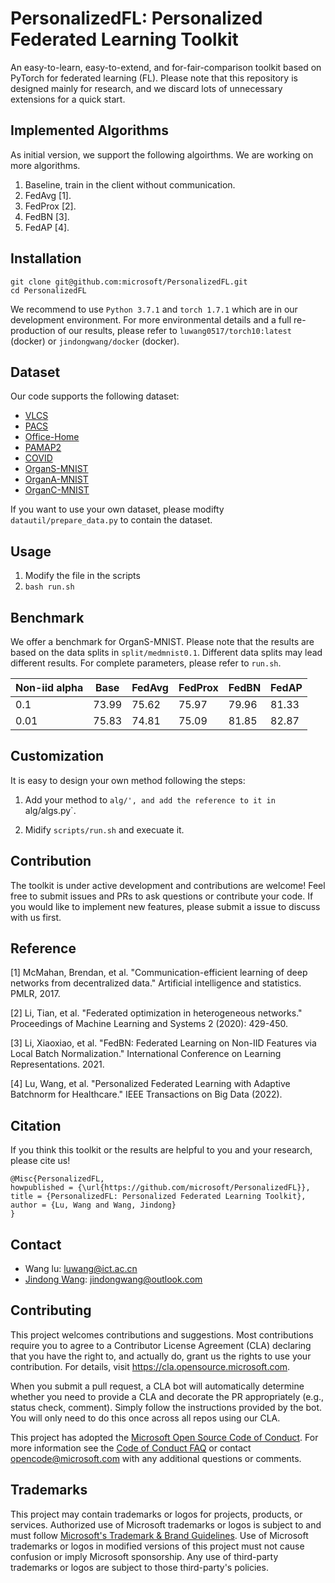 # PersonalizedFL: Personalized Federated Learning Toolkit

An easy-to-learn, easy-to-extend, and for-fair-comparison toolkit based on PyTorch for federated learning (FL). 
Please note that this repository is designed mainly for research, and we discard lots of unnecessary extensions for a quick start.

## Implemented Algorithms

As initial version, we support the following algoirthms. We are working on more algorithms. 

1. Baseline, train in the client without communication.
2. FedAvg [1].
3. FedProx [2].
4. FedBN [3].
5. FedAP [4].

## Installation

```
git clone git@github.com:microsoft/PersonalizedFL.git
cd PersonalizedFL
```
We recommend to use `Python 3.7.1` and `torch 1.7.1` which are in our development environment. 
For more environmental details and a full re-production of our results, please refer to `luwang0517/torch10:latest` (docker) or `jindongwang/docker` (docker).

## Dataset

Our code supports the following dataset:

* [VLCS](https://transferlearningdrive.blob.core.windows.net/teamdrive/dataset/VLCS/VLCS.zip)
* [PACS](https://transferlearningdrive.blob.core.windows.net/teamdrive/dataset/PACS.zip)
* [Office-Home](https://transferlearningdrive.blob.core.windows.net/teamdrive/dataset/OfficeHome.zip)
* [PAMAP2](https://dgresearchredmond.blob.core.windows.net/amulet/data/cycfed/pamap.tar.gz)
* [COVID](https://dgresearchredmond.blob.core.windows.net/amulet/data/cycfed/covid19.tar.gz)
* [OrganS-MNIST](https://dgresearchredmond.blob.core.windows.net/amulet/data/cycfed/medmnist.tar.gz)
* [OrganA-MNIST](https://dgresearchredmond.blob.core.windows.net/amulet/data/cycfed/medmnistA.tar.gz)
* [OrganC-MNIST](https://dgresearchredmond.blob.core.windows.net/amulet/data/cycfed/medmnistC.tar.gz)

If you want to use your own dataset, please modifty `datautil/prepare_data.py` to contain the dataset.

## Usage

1. Modify the file in the scripts
2. `bash run.sh`

## Benchmark

We offer a benchmark for OrganS-MNIST. Please note that the results are based on the data splits in `split/medmnist0.1`. Different data splits may lead different results. For complete parameters, please refer to `run.sh`.

| Non-iid alpha | Base | FedAvg | FedProx | FedBN | FedAP |
|----------|----------|----------|----------|----------|----------|
| 0.1 | 73.99 | 75.62 | 75.97 | 79.96 | 81.33 |
| 0.01 | 75.83 | 74.81 | 75.09 | 81.85 | 82.87 |

## Customization

It is easy to design your own method following the steps:

1. Add your method to `alg/', and add the reference to it in `alg/algs.py`.

2. Midify `scripts/run.sh` and execuate it.


## Contribution

The toolkit is under active development and contributions are welcome! Feel free to submit issues and PRs to ask questions or contribute your code. If you would like to implement new features, please submit a issue to discuss with us first.

## Reference

[1] McMahan, Brendan, et al. "Communication-efficient learning of deep networks from decentralized data." Artificial intelligence and statistics. PMLR, 2017.

[2] Li, Tian, et al. "Federated optimization in heterogeneous networks." Proceedings of Machine Learning and Systems 2 (2020): 429-450.

[3] Li, Xiaoxiao, et al. "FedBN: Federated Learning on Non-IID Features via Local Batch Normalization." International Conference on Learning Representations. 2021.

[4] Lu, Wang, et al. "Personalized Federated Learning with Adaptive Batchnorm for Healthcare." IEEE Transactions on Big Data (2022).

## Citation

If you think this toolkit or the results are helpful to you and your research, please cite us!

```
@Misc{PersonalizedFL,
howpublished = {\url{https://github.com/microsoft/PersonalizedFL}},   
title = {PersonalizedFL: Personalized Federated Learning Toolkit},  
author = {Lu, Wang and Wang, Jindong}
}  
```

## Contact

- Wang lu: luwang@ict.ac.cn
- [Jindong Wang](http://www.jd92.wang/): jindongwang@outlook.com

## Contributing

This project welcomes contributions and suggestions.  Most contributions require you to agree to a
Contributor License Agreement (CLA) declaring that you have the right to, and actually do, grant us
the rights to use your contribution. For details, visit https://cla.opensource.microsoft.com.

When you submit a pull request, a CLA bot will automatically determine whether you need to provide
a CLA and decorate the PR appropriately (e.g., status check, comment). Simply follow the instructions
provided by the bot. You will only need to do this once across all repos using our CLA.

This project has adopted the [Microsoft Open Source Code of Conduct](https://opensource.microsoft.com/codeofconduct/).
For more information see the [Code of Conduct FAQ](https://opensource.microsoft.com/codeofconduct/faq/) or
contact [opencode@microsoft.com](mailto:opencode@microsoft.com) with any additional questions or comments.

## Trademarks

This project may contain trademarks or logos for projects, products, or services. Authorized use of Microsoft 
trademarks or logos is subject to and must follow 
[Microsoft's Trademark & Brand Guidelines](https://www.microsoft.com/en-us/legal/intellectualproperty/trademarks/usage/general).
Use of Microsoft trademarks or logos in modified versions of this project must not cause confusion or imply Microsoft sponsorship.
Any use of third-party trademarks or logos are subject to those third-party's policies.
